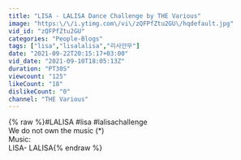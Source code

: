 ```yaml
---
title: "LISA - LALISA Dance Challenge by THE Various"
image: "https:\/\/i.ytimg.com\/vi\/zQFPfZtu2GU\/hqdefault.jpg"
vid_id: "zQFPfZtu2GU"
categories: "People-Blogs"
tags: ["lisa","lisalalisa","리사안무"]
date: "2021-09-22T20:15:17+03:00"
vid_date: "2021-09-10T18:05:13Z"
duration: "PT30S"
viewcount: "125"
likeCount: "18"
dislikeCount: "0"
channel: "THE Various"
---
```

{% raw %}#LALISA #lisa #lalisachallenge<br />We do not own the music (*) <br />Music:<br />LISA- LALISA{% endraw %}
